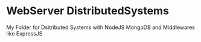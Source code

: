 # WebServer DistributedSystems
 My Folder for Dsitributed Systems with NodeJS MongoDB and Middlewares like ExpressJS
